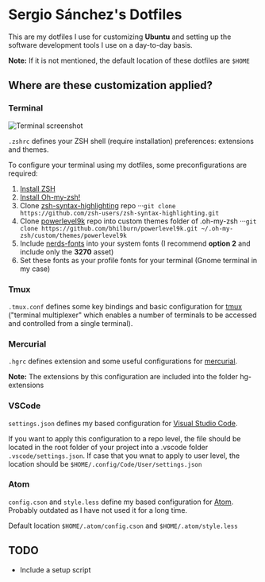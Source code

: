 # Sergio Sánchez's Dotfiles
This are my dotfiles I use for customizing **Ubuntu** and setting up the software development tools I use on a day-to-day basis.

**Note:** If it is not mentioned, the default location of these dotfiles are `$HOME`

## Where are these customization applied?
### Terminal
![Terminal screenshot](https://user-images.githubusercontent.com/24934061/34082640-5919839e-e362-11e7-8765-cb917d75c2f0.png)

`.zshrc` defines your ZSH shell (require installation) preferences: extensions and themes.

To configure your terminal using my dotfiles, some preconfigurations are required:

1. [Install ZSH](https://github.com/robbyrussell/oh-my-zsh/wiki/Installing-ZSH)
2. [Install Oh-my-zsh!](https://github.com/robbyrussell/oh-my-zsh)
3. Clone [zsh-syntax-highlighting](https://github.com/zsh-users/zsh-syntax-highlighting) repo
···`git clone https://github.com/zsh-users/zsh-syntax-highlighting.git`
4. Clone [powerlevel9k](https://github.com/bhilburn/powerlevel9k) repo into custom themes folder of .oh-my-zsh
···`git clone https://github.com/bhilburn/powerlevel9k.git ~/.oh-my-zsh/custom/themes/powerlevel9k`
5. Include [nerds-fonts](https://github.com/ryanoasis/nerd-fonts#font-installation) into your system fonts (I recommend **option 2** and include only the **3270** asset)
6. Set these fonts as your profile fonts for your terminal (Gnome terminal in my case)

### Tmux
`.tmux.conf` defines some key bindings and basic configuration for [tmux](https://github.com/tmux/tmux) ("terminal multiplexer" which enables a number of terminals to be accessed and controlled from a single terminal).

### Mercurial
`.hgrc` defines extension and some useful configurations for [mercurial](https://www.mercurial-scm.org/).

**Note:** The extensions by this configuration are included into the folder hg-extensions

### VSCode
`settings.json` defines my based configuration for [Visual Studio Code](https://code.visualstudio.com/).

If you want to apply this configuration to a repo level, the file should be located in the root folder of your project into a .vscode folder `.vscode/settings.json`. If case that you wnat to apply to user level, the location should be `$HOME/.config/Code/User/settings.json`

### Atom
`config.cson` and `style.less` define my based configuration for [Atom](https://code.visualstudio.com/). Probably outdated as I have not used it for a long time.

Default location `$HOME/.atom/config.cson` and `$HOME/.atom/style.less`

## TODO
* Include a setup script
